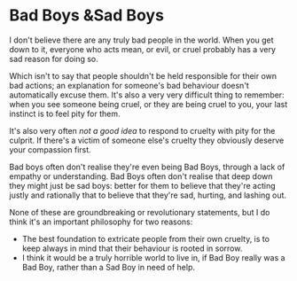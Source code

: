 # Bad Boys &Sad Boys

I don't believe there are any truly bad people in the world. When you get down to it, everyone who acts mean, or evil, or cruel probably has a very sad reason for doing so.

Which isn't to say that people shouldn't be held responsible for their own bad actions; an explanation for someone's bad behaviour doesn't automatically excuse them. It's also a very very difficult thing to remember: when you see someone being cruel, or they are being cruel to you, your last instinct is to feel pity for them.

It's also very often _not a good idea_ to respond to cruelty with pity for the culprit. If there's a victim of someone else's cruelty they obviously deserve your compassion first.

Bad boys often don't realise they're even being Bad Boys, through a lack of empathy or understanding. Bad Boys often don't realise that deep down they might just be sad boys: better for them to believe that they're acting justly and rationally that to believe that they're sad, hurting, and lashing out.

None of these are groundbreaking or revolutionary statements, but I do think it's an important philosophy for two reasons:

+ The best foundation to extricate people from their own cruelty, is to keep always in mind that their behaviour is rooted in sorrow.
+ I think it would be a truly horrible world to live in, if Bad Boy really was a Bad Boy, rather than a Sad Boy in need of help.
